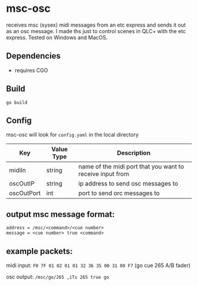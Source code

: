 # msc-osc

receives msc (sysex) midi messages from an etc express and sends it out as an osc message. I made ths just to control scenes in QLC+ with the etc express. Tested on Windows and MacOS.


## Dependencies
- requires CGO

## Build
`go build`

## Config
msc-osc will look for `config.yaml` in the local directory

| Key        | Value Type | Description                                                |
|------------|------------|------------------------------------------------------------|
| midiIn     | string     | name of the midi port that you want to receive input from  |
| oscOutIP   | string     | ip address to send osc messages to                         |
| oscOutPort | int        | port to send orc messages to                               |

## output msc message format:
```
address = /msc/<command>/<cue number>
message = <cue number> true <command>
```

## example packets:
midi input: `F0 7F 01 02 01 01 32 36 35 00 31 00 F7`  (go cue 265 A/B fader)

osc output: `/msc/go/265 ,iTs 265 true go`